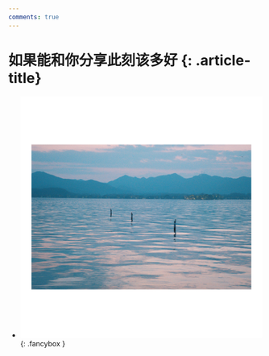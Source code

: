 ```yaml
---
comments: true
---
```


# 如果能和你分享此刻该多好 {: .article-title}

<div class="grid cards" markdown>

- [![Image 3](8134ccc5-ba1a-4f77-a1fa-d120740decb0.jpg)](8134ccc5-ba1a-4f77-a1fa-d120740decb0.jpg){: .fancybox }


</div>